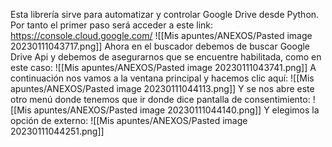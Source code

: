 Esta librería sirve para automatizar y controlar Google Drive desde Python. Por tanto el primer paso será acceder a este link:
https://console.cloud.google.com/
![[Mis apuntes/ANEXOS/Pasted image 20230111043717.png]]
Ahora en el buscador debemos de buscar Google Drive Api y debemos de asegurarnos que se encuentre habilitada, como en este caso:
![[Mis apuntes/ANEXOS/Pasted image 20230111043741.png]]
A continuación nos vamos a la ventana principal y hacemos clic aquí:
![[Mis apuntes/ANEXOS/Pasted image 20230111044113.png]]
Y se nos abre este otro menú donde tenemos que ir donde dice pantalla de consentimiento:
![[Mis apuntes/ANEXOS/Pasted image 20230111044140.png]]
Y elegimos la opción de externo:
![[Mis apuntes/ANEXOS/Pasted image 20230111044251.png]]
